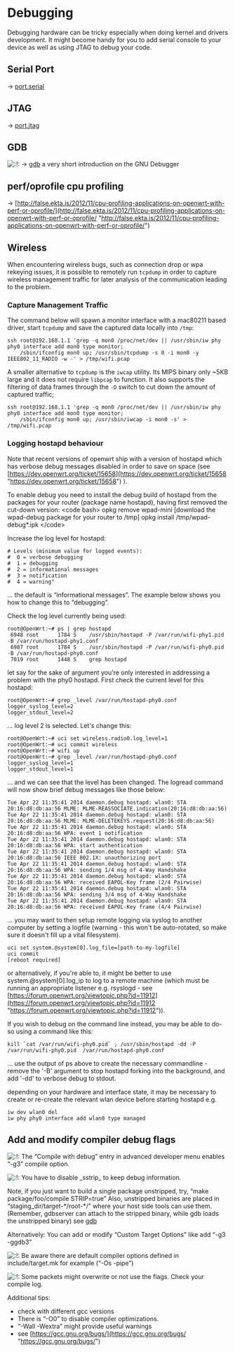 # Debugging

Debugging hardware can be tricky especially when doing kernel and drivers development. It might become handy for you to add serial console to your device as well as using JTAG to debug your code.

## Serial Port

→ [port.serial](/docs/techref/hardware/port.serial "docs:techref:hardware:port.serial")

## JTAG

→ [port.jtag](/docs/techref/hardware/port.jtag "docs:techref:hardware:port.jtag")

## GDB

![:!:](/lib/images/smileys/exclaim.svg) → [gdb](/docs/guide-developer/gdb "docs:guide-developer:gdb") a very short introduction on the GNU Debugger

## perf/oprofile cpu profiling

→ [http://false.ekta.is/2012/11/cpu-profiling-applications-on-openwrt-with-perf-or-oprofile/](http://false.ekta.is/2012/11/cpu-profiling-applications-on-openwrt-with-perf-or-oprofile/ "http://false.ekta.is/2012/11/cpu-profiling-applications-on-openwrt-with-perf-or-oprofile/")

## Wireless

When encountering wireless bugs, such as connection drop or wpa rekeying issues, it is possible to remotely run `tcpdump` in order to capture wireless management traffic for later analysis of the communication leading to the problem.

### Capture Management Traffic

The command below will spawn a monitor interface with a mac80211 based driver, start `tcpdump` and save the captured data locally into `/tmp`:

```
ssh root@192.168.1.1 'grep -q mon0 /proc/net/dev || /usr/sbin/iw phy phy0 interface add mon0 type monitor;
    /sbin/ifconfig mon0 up; /usr/sbin/tcpdump -s 0 -i mon0 -y IEEE802_11_RADIO -w -' > /tmp/wifi.pcap
```

A smaller alternative to `tcpdump` is the `iwcap` utility. Its MIPS binary only ~5KB large and it does not require `libpcap` to function. It also supports the filtering of data frames through the `-D` switch to cut down the amount of captured traffic;

```
ssh root@192.168.1.1 'grep -q mon0 /proc/net/dev || /usr/sbin/iw phy phy0 interface add mon0 type monitor;
    /sbin/ifconfig mon0 up; /usr/sbin/iwcap -i mon0 -s' > /tmp/wifi.pcap
```

### Logging hostapd behaviour

Note that recent versions of openwrt ship with a version of hostapd which has verbose debug messages disabled in order to save on space (see [https://dev.openwrt.org/ticket/15658](https://dev.openwrt.org/ticket/15658 "https://dev.openwrt.org/ticket/15658") ).

To enable debug you need to install the debug build of hostapd from the packages for your router (package name hostapd), having first removed the cut-down version: &lt;code bash&gt; opkg remove wpad-mini \[download the wpad-debug package for your router to /tmp] opkg install /tmp/wpad-debug\*.ipk &lt;/code&gt;

Increase the log level for hostapd:

```
# Levels (minimum value for logged events):
#  0 = verbose debugging
#  1 = debugging
#  2 = informational messages
#  3 = notification
#  4 = warning"
```

... the default is “informational messages”. The example below shows you how to change this to “debugging”.

Check the log level currently being used:

```
root@OpenWrt:~# ps | grep hostapd
 6948 root      1784 S    /usr/sbin/hostapd -P /var/run/wifi-phy1.pid -B /var/run/hostapd-phy1.conf
 6987 root      1784 S    /usr/sbin/hostapd -P /var/run/wifi-phy0.pid -B /var/run/hostapd-phy0.conf
 7019 root      1448 S    grep hostapd
```

let say for the sake of argument you're only interested in addressing a problem with the phy0 hostapd. First check the current level for this hostapd:

```
root@OpenWrt:~# grep _level /var/run/hostapd-phy0.conf 
logger_syslog_level=2
logger_stdout_level=2
```

... log level 2 is selected. Let's change this:

```
root@OpenWrt:~# uci set wireless.radio0.log_level=1
root@OpenWrt:~# uci commit wireless
root@OpenWrt:~# wifi up
root@OpenWrt:~# grep _level /var/run/hostapd-phy0.conf 
logger_syslog_level=1
logger_stdout_level=1
```

... and we can see that the level has been changed. The logread command will now show brief debug messages like those below:

```
Tue Apr 22 11:35:41 2014 daemon.debug hostapd: wlan0: STA 20:16:d8:db:aa:56 MLME: MLME-REASSOCIATE.indication(20:16:d8:db:aa:56)
Tue Apr 22 11:35:41 2014 daemon.debug hostapd: wlan0: STA 20:16:d8:db:aa:56 MLME: MLME-DELETEKEYS.request(20:16:d8:db:aa:56)
Tue Apr 22 11:35:41 2014 daemon.debug hostapd: wlan0: STA 20:16:d8:db:aa:56 WPA: event 1 notification
Tue Apr 22 11:35:41 2014 daemon.debug hostapd: wlan0: STA 20:16:d8:db:aa:56 WPA: start authentication
Tue Apr 22 11:35:41 2014 daemon.debug hostapd: wlan0: STA 20:16:d8:db:aa:56 IEEE 802.1X: unauthorizing port
Tue Apr 22 11:35:41 2014 daemon.debug hostapd: wlan0: STA 20:16:d8:db:aa:56 WPA: sending 1/4 msg of 4-Way Handshake
Tue Apr 22 11:35:41 2014 daemon.debug hostapd: wlan0: STA 20:16:d8:db:aa:56 WPA: received EAPOL-Key frame (2/4 Pairwise)
Tue Apr 22 11:35:41 2014 daemon.debug hostapd: wlan0: STA 20:16:d8:db:aa:56 WPA: sending 3/4 msg of 4-Way Handshake
Tue Apr 22 11:35:41 2014 daemon.debug hostapd: wlan0: STA 20:16:d8:db:aa:56 WPA: received EAPOL-Key frame (4/4 Pairwise)
```

... you may want to then setup remote logging via syslog to another computer by setting a logfile (warning - this won't be auto-rotated, so make sure it doesn't fill up a vital filesystem).

```
uci set system.@system[0].log_file=[path-to-my-logfile]
uci commit
[reboot required]
```

or alternatively, if you're able to, it might be better to use system.@system\[0].log\_ip to log to a remote machine (which must be running an appropriate listener e.g. rsyslogd - see [https://forum.openwrt.org/viewtopic.php?id=11912](https://forum.openwrt.org/viewtopic.php?id=11912 "https://forum.openwrt.org/viewtopic.php?id=11912")).

If you wish to debug on the command line instead, you may be able to do-so using a command like this:

```
kill `cat /var/run/wifi-phy0.pid` ; /usr/sbin/hostapd -dd -P /var/run/wifi-phy0.pid  /var/run/hostapd-phy0.conf
```

... use the output of ps above to create the necessary commandline - remove the '-B' argument to stop hostapd forking into the background, and add '-dd' to verbose debug to stdout.

depending on your hardware and interface state, it may be necessary to create or re-create the relevant wlan device before starting hostapd e.g.

```
iw dev wlan0 del
iw phy phy0 interface add wlan0 type managed
```

## Add and modify compiler debug flags

![:!:](/lib/images/smileys/exclaim.svg) The “Compile with debug” entry in advanced developer menu enables “-g3” compile option.

![:!:](/lib/images/smileys/exclaim.svg) You have to disable \_sstrip_ to keep debug information.

Note, if you just want to build a single package unstripped, try, “make package/foo/compile STRIP=true” Also, unstripped binaries are placed in “staging\_dir/target-\*/root-\*/” where your host side tools can use them. (Remember, gdbserver can attach to the stripped binary, while gdb loads the unstripped binary) see [gdb](/docs/guide-developer/gdb "docs:guide-developer:gdb")

Alternatively: You can add or modify “Custom Target Options” like add “-g3 -ggdb3”

![:!:](/lib/images/smileys/exclaim.svg) Be aware there are default compiler options defined in include/target.mk for example (“-Os -pipe”)

![:!:](/lib/images/smileys/exclaim.svg) Some packets might overwrite or not use the flags. Check your compile log.

Additional tips:

- check with different gcc versions
- There is “-O0” to disable compiler optimizations.
- “-Wall -Wextra” might provide useful warnings
- see [https://gcc.gnu.org/bugs/](https://gcc.gnu.org/bugs/ "https://gcc.gnu.org/bugs/")
